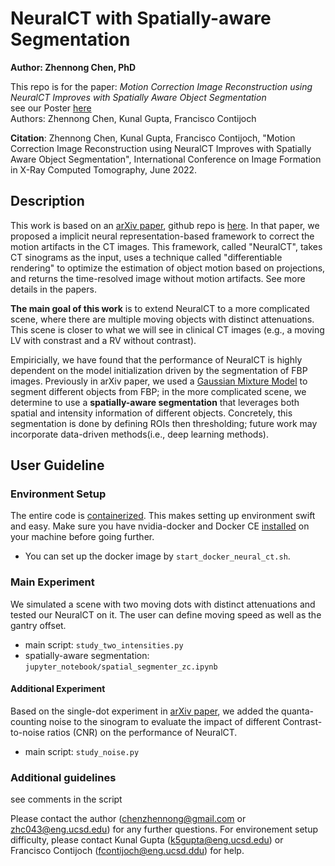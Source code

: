# NeuralCT with Spatially-aware Segmentation
**Author: Zhennong Chen, PhD**<br />

This repo is for the paper: 
*Motion Correction Image Reconstruction using NeuralCT Improves with Spatially Aware Object Segmentation* <br />
see our Poster [here](https://drive.google.com/file/d/15bKUaYuGyG11al5EK0t9NuuGqKPfV1PB/view?usp=sharing)<br />
Authors: Zhennong Chen, Kunal Gupta, Francisco Contijoch<br />

**Citation**: Zhennong Chen, Kunal Gupta, Francisco Contijoch, "Motion Correction Image Reconstruction using NeuralCT Improves with Spatially Aware Object Segmentation", International Conference on Image Formation in X-Ray Computed Tomography, June 2022.


## Description
This work is based on an [arXiv paper](https://arxiv.org/abs/2201.06574), github repo is [here](https://github.com/ucsd-fcrl/kg-neuralct-method). In that paper, we proposed a implicit neural representation-based framework to correct the motion artifacts in the CT images. This framework, called "NeuralCT", takes CT sinograms as the input, uses a technique called "differentiable rendering" to optimize the estimation of object motion based on projections, and returns the time-resolved image without motion artifacts. See more details in the papers.

**The main goal of this work** is to extend NeuralCT to a more complicated scene, where there are multiple moving objects with distinct attenuations. This scene is closer to what we will see in clinical CT images (e.g., a moving LV with constrast and a RV without contrast).

Empiricially, we have found that the performance of NeuralCT is highly dependent on the model initialization driven by the segmentation of FBP images. Previously in arXiv paper, we used a [Gaussian Mixture Model](https://scikit-learn.org/stable/modules/mixture.html#:~:text=A%20Gaussian%20mixture%20model%20is,Gaussian%20distributions%20with%20unknown%20parameters.) to segment different objects from FBP; in the more complicated scene, we determine to use a **spatially-aware segmentation** that leverages both spatial and intensity information of different objects. Concretely, this segmentation is done by defining ROIs then thresholding; future work may incorporate data-driven methods(i.e., deep learning methods).



## User Guideline
### Environment Setup
The entire code is [containerized](https://www.docker.com/resources/what-container). This makes setting up environment swift and easy. Make sure you have nvidia-docker and Docker CE [installed](https://docs.nvidia.com/datacenter/cloud-native/container-toolkit/install-guide.html#docker) on your machine before going further. <br />
- You can set up the docker image by ```start_docker_neural_ct.sh```.

### Main Experiment
We simulated a scene with two moving dots with distinct attenuations and tested our NeuralCT on it. The user can define moving speed as well as the gantry offset. 
- main script: ```study_two_intensities.py```
- spatially-aware segmentation: ```jupyter_notebook/spatial_segmenter_zc.ipynb```

#### Additional Experiment
Based on the single-dot experiment in [arXiv paper](https://arxiv.org/abs/2201.06574), we added the quanta-counting noise to the sinogram to evaluate the impact of different Contrast-to-noise ratios (CNR) on the performance of NeuralCT.
- main script: ```study_noise.py```

### Additional guidelines
see comments in the script

Please contact the author (chenzhennong@gmail.com or zhc043@eng.ucsd.edu) for any further questions.
For environement setup difficulty, please contact Kunal Gupta (k5gupta@eng.ucsd.edu) or Francisco Contijoch (fcontijoch@eng.ucsd.ddu) for help.







